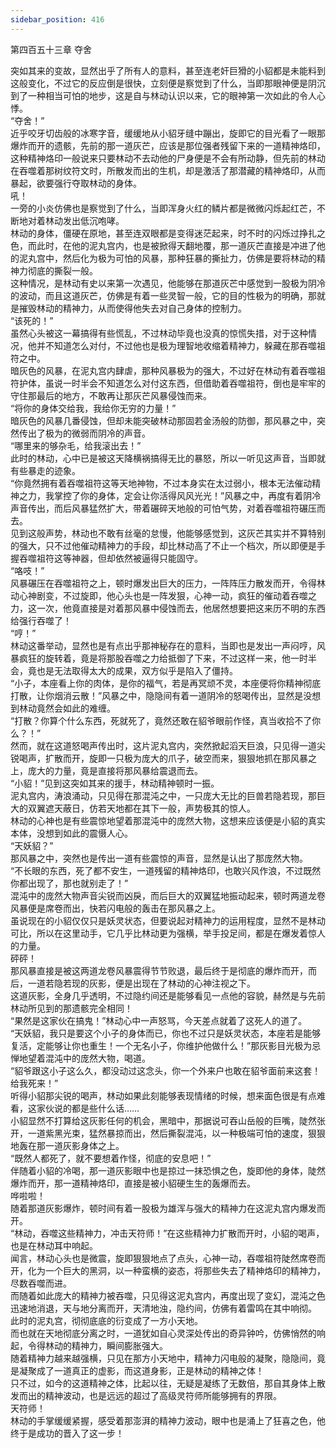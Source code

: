 ```yaml
---
sidebar_position: 416
---
```

 第四百五十三章 夺舍


突如其来的变故，显然出乎了所有人的意料，甚至连老奸巨猾的小貂都是未能料到这般变化，不过它的反应倒是很快，立刻便是察觉到了什么，当即那眼神便是阴沉到了一种相当可怕的地步，这是自与林动认识以来，它的眼神第一次如此的令人心悸。  
“夺舍！”  
近乎咬牙切齿般的冰寒字音，缓缓地从小貂牙缝中蹦出，旋即它的目光看了一眼那爆炸而开的遗骸，先前的那一道灰芒，应该是那位强者残留下来的一道精神烙印，这种精神烙印一般说来只要林动不去动他的尸身便是不会有所动静，但先前的林动在吞噬着那树纹符文时，所散发而出的生机，却是激活了那潜藏的精神烙印，从而暴起，欲要强行夺取林动的身体。  
吼！  
一旁的小炎仿佛也是察觉到了什么，当即浑身火红的鳞片都是微微闪烁起红芒，不断地对着林动发出低沉咆哮。  
林动的身体，僵硬在原地，甚至连双眼都是变得迷茫起来，时不时的闪烁过挣扎之色，而此时，在他的泥丸宫内，也是被掀得天翻地覆，那一道灰芒直接是冲进了他的泥丸宫中，然后化为极为可怕的风暴，那种狂暴的撕扯力，仿佛是要将林动的精神力彻底的撕裂一般。  
这种情况，是林动有史以来第一次遇见，他能够在那道灰芒中感觉到一股极为阴冷的波动，而且这道灰芒，仿佛是有着一些灵智一般，它的目的性极为的明确，那就是摧毁林动的精神力，从而使得他失去对自己身体的控制力。  
“该死的！”  
虽然心头被这一幕搞得有些慌乱，不过林动毕竟也没真的惊慌失措，对于这种情况，他并不知道怎么对付，不过他也是极为理智地收缩着精神力，躲藏在那吞噬祖符之中。  
暗灰色的风暴，在泥丸宫内肆虐，那种风暴极为的强大，不过好在林动有着吞噬祖符护体，虽说一时半会不知道怎么对付这东西，但借助着吞噬祖符，倒也是牢牢的守住那最后的地方，不敢再让那灰芒风暴侵蚀而来。  
“将你的身体交给我，我给你无穷的力量！”  
暗灰色的风暴几番侵蚀，但却未能突破林动那固若金汤般的防御，那风暴之中，突然传出了极为的微弱而阴冷的声音。  
“哪里来的够杂毛，给我滚出去！”  
此时的林动，心中已是被这天降横祸搞得无比的暴怒，所以一听见这声音，当即就有些暴走的迹象。  
“你竟然拥有着吞噬祖符这等天地神物，不过本身实在太过弱小，根本无法催动精神之力，我掌控了你的身体，定会让你活得风风光光！”风暴之中，再度有着阴冷声音传出，而后风暴猛然扩大，带着碾碎天地般的可怕气势，对着吞噬祖符碾压而去。  
见到这般声势，林动也不敢有丝毫的怠慢，他能够感觉到，这灰芒其实并不算特别的强大，只不过他催动精神力的手段，却比林动高了不止一个档次，所以即便是手握吞噬祖符这等神器，但却依然被逼得只能固守。  
“咯吱！”  
风暴碾压在吞噬祖符之上，顿时爆发出巨大的压力，一阵阵压力散发而开，令得林动心神剧变，不过旋即，他心头也是一阵发狠，心神一动，疯狂的催动着吞噬之力，这一次，他竟直接是对着那风暴中侵蚀而去，他居然想要把这来历不明的东西给强行吞噬了！  
“哼！”  
林动这番举动，显然也是有点出乎那神秘存在的意料，当即也是发出一声闷哼，风暴疯狂的旋转着，竟是将那股吞噬之力给抵御了下来，不过这样一来，他一时半会，竟也是无法取得太大的成果，双方似乎是陷入了僵持。  
“小子，本座看上你的肉体，是你的福气，若是再冥顽不灵，本座便将你精神彻底打散，让你烟消云散！”风暴之中，隐隐间有着一道阴冷的怒喝传出，显然是没想到林动竟然会如此的难缠。  
“打散？你算个什么东西，死就死了，竟然还敢在貂爷眼前作怪，真当收拾不了你么？！”  
然而，就在这道怒喝声传出时，这片泥丸宫内，突然掀起滔天巨浪，只见得一道尖锐喝声，扩散而开，旋即一只极为庞大的爪子，破空而来，狠狠地抓在那风暴之上，庞大的力量，竟是直接将那风暴给震退而去。  
“小貂！”见到这突如其来的援手，林动精神顿时一振。  
泥丸宫内，涛浪涌动，只见得在那混沌之中，一只庞大无比的巨兽若隐若现，那巨大的双翼遮天蔽日，仿若天地都在其下一般，声势极其的惊人。  
林动的心神也是有些震惊地望着那混沌中的庞然大物，这想来应该便是小貂的真实本体，没想到如此的震慑人心。  
“天妖貂？”  
那风暴之中，突然也是传出一道有些震惊的声音，显然是认出了那庞然大物。  
“不长眼的东西，死了都不安生，一道残留的精神烙印，也敢兴风作浪，不过既然你都出现了，那也就别走了！”  
混沌中的庞然大物声音尖锐而凶戾，而后巨大的双翼猛地振动起来，顿时两道龙卷风暴便是席卷而出，快若闪电般的轰击在那风暴之上。  
虽说现在的小貂仅仅只是妖灵状态，但要说起对精神力的运用程度，显然不是林动可比，所以在这里动手，它几乎比林动更为强横，举手投足间，都是在爆发着惊人的力量。  
砰砰！  
那风暴直接是被这两道龙卷风暴震得节节败退，最后终于是彻底的爆炸而开，而后，一道若隐若现的灰影，便是出现在了林动的心神注视之下。  
这道灰影，全身几乎透明，不过隐约间还是能够看见一点他的容貌，赫然是与先前林动所见到的那遗骸完全相同！  
“果然是这家伙在搞鬼！”林动心中一声怒骂，今天差点就着了这死人的道了。  
“天妖貂，我只是要这个小子的身体而已，你也不过只是妖灵状态，本座若是能够复活，定能够让你也重生！一个无名小子，你维护他做什么！”那灰影目光极为忌惮地望着混沌中的庞然大物，喝道。  
“貂爷跟这小子这么久，都没动过这念头，你一个外来户也敢在貂爷面前来这套！给我死来！”  
听得小貂那尖锐的喝声，林动如果此刻能够表现情绪的时候，想来面色很是有点难看，这家伙说的都是些什么话……  
小貂显然不打算给这灰影任何的机会，黑暗中，那据说可吞山岳般的巨嘴，陡然张开，一道紫黑光束，猛然暴掠而出，然后撕裂混沌，以一种极端可怕的速度，狠狠地轰在那一道灰影身体之上。  
“既然人都死了，就不要想着作怪，彻底的安息吧！”  
伴随着小貂的冷喝，那一道灰影眼中也是掠过一抹恐惧之色，旋即他的身体，陡然爆炸而开，那一道精神烙印，直接是被小貂硬生生的轰爆而去。  
哗啦啦！  
随着那道灰影爆炸，顿时间有着一股极为雄浑与强大的精神力在这泥丸宫内爆发而开。  
“林动，吞噬这些精神力，冲击天符师！”在这些精神力扩散而开时，小貂的喝声，也是在林动耳中响起。  
闻言，林动心头也是微震，旋即狠狠地点了点头，心神一动，吞噬祖符陡然席卷而开，化为一个巨大的黑洞，以一种蛮横的姿态，将那些失去了精神烙印的精神力，尽数吞噬而进。  
而随着如此庞大的精神力被吞噬，只见得这泥丸宫内，再度出现了变幻，混沌之色迅速地消退，天与地分离而开，天清地浊，隐约间，仿佛有着雷鸣在其中响彻。  
此时的泥丸宫，彻彻底底的衍变成了一方小天地。  
而也就在天地彻底分离之时，一道犹如自心灵深处传出的奇异钟吟，仿佛悄然的响起，令得林动的精神力，瞬间膨胀强大。  
随着精神力越来越强横，只见在那方小天地中，精神力闪电般的凝聚，隐隐间，竟是凝聚成了一道真正的虚影，而这道身影，正是林动的精神之体！  
只不过，如今的这道精神之体，比起以往，无疑是凝练了无数倍，那自其身体上散发而出的精神波动，也是远远的超过了高级灵符师所能够拥有的界限。  
天符师！  
林动的手掌缓缓紧握，感受着那澎湃的精神力波动，眼中也是涌上了狂喜之色，他终于是成功的晋入了这一步！  
  
  
